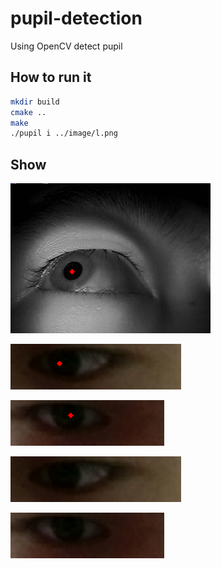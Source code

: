 # pupil-detection
Using OpenCV detect pupil
## How to run it
``` bash
mkdir build
cmake ..
make
./pupil i ../image/l.png
``` 

## Show
![](./image/frame.png)

![](./image/result_l.png)

![](./image/result_r.png)

![](./image/l.png)

![](./image/r.png)

